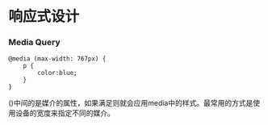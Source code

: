 # 响应式设计

### Media Query

```@css
@media (max-width: 767px) {
	p {
		color:blue;
	}
}
```
()中间的是媒介的属性，如果满足则就会应用media中的样式。最常用的方式是使用设备的宽度来指定不同的媒介。